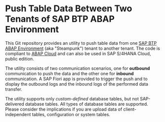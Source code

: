 # Push Table Data Between Two Tenants of SAP BTP ABAP Environment
This Git repository provides an utility to push table data from one [SAP BTP ABAP Environment](https://community.sap.com/topics/btp-abap-environment)  (aka "Steampunk") tenant to another tenant. The code is compliant to [ABAP Cloud](https://community.sap.com/topics/abap) and can also be used in SAP S/4HANA Cloud, public edition.

The utility consists of two communication scenarios, one for **outbound** communication to push the data and the other one for **inbound** communication. A SAP Fiori app is provided to trigger the push and to display the outbound logs and the inbound logs of the performed data transfer.

The utility supports only *custom-defined* database tables, but not SAP-delivered database tables. All types of database tables are supported. Please consider the implications if you are upload data of client-independent tables, configuration or system tables.
